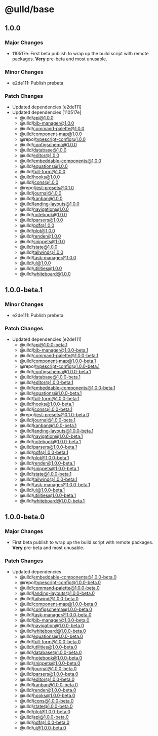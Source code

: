 # @ulld/base

## 1.0.0

### Major Changes

- 110517e: First beta publish to wrap up the build script with remote packages. **Very** pre-beta and most unusable.

### Minor Changes

- e2de111: Publish prebeta

### Patch Changes

- Updated dependencies [e2de111]
- Updated dependencies [110517e]
  - @ulld/api@1.0.0
  - @ulld/bib-manager@1.0.0
  - @ulld/command-palette@1.0.0
  - @ulld/component-map@1.0.0
  - @repo/typescript-config@1.0.0
  - @ulld/configschema@1.0.0
  - @ulld/database@1.0.0
  - @ulld/editor@1.0.0
  - @ulld/embeddable-components@1.0.0
  - @ulld/equations@1.0.0
  - @ulld/full-form@1.0.0
  - @ulld/hooks@1.0.0
  - @ulld/icons@1.0.0
  - @repo/jest-presets@0.1.0
  - @ulld/journal@1.0.0
  - @ulld/kanban@1.0.0
  - @ulld/landing-layouts@1.0.0
  - @ulld/navigation@1.0.0
  - @ulld/notebook@1.0.0
  - @ulld/parsers@1.0.0
  - @ulld/pdf@1.0.0
  - @ulld/plot@1.0.0
  - @ulld/render@1.0.0
  - @ulld/snippets@1.0.0
  - @ulld/state@1.0.0
  - @ulld/tailwind@1.0.0
  - @ulld/task-manager@1.0.0
  - @ulld/ui@1.0.0
  - @ulld/utilities@1.0.0
  - @ulld/whiteboard@1.0.0

## 1.0.0-beta.1

### Minor Changes

- e2de111: Publish prebeta

### Patch Changes

- Updated dependencies [e2de111]
  - @ulld/api@1.0.0-beta.1
  - @ulld/bib-manager@1.0.0-beta.1
  - @ulld/command-palette@1.0.0-beta.1
  - @ulld/component-map@1.0.0-beta.1
  - @repo/typescript-config@1.0.0-beta.1
  - @ulld/configschema@1.0.0-beta.1
  - @ulld/database@1.0.0-beta.1
  - @ulld/editor@1.0.0-beta.1
  - @ulld/embeddable-components@1.0.0-beta.1
  - @ulld/equations@1.0.0-beta.1
  - @ulld/full-form@1.0.0-beta.1
  - @ulld/hooks@1.0.0-beta.1
  - @ulld/icons@1.0.0-beta.1
  - @repo/jest-presets@0.1.0-beta.0
  - @ulld/journal@1.0.0-beta.1
  - @ulld/kanban@1.0.0-beta.1
  - @ulld/landing-layouts@1.0.0-beta.1
  - @ulld/navigation@1.0.0-beta.1
  - @ulld/notebook@1.0.0-beta.1
  - @ulld/parsers@1.0.0-beta.1
  - @ulld/pdf@1.0.0-beta.1
  - @ulld/plot@1.0.0-beta.1
  - @ulld/render@1.0.0-beta.1
  - @ulld/snippets@1.0.0-beta.1
  - @ulld/state@1.0.0-beta.1
  - @ulld/tailwind@1.0.0-beta.1
  - @ulld/task-manager@1.0.0-beta.1
  - @ulld/ui@1.0.0-beta.1
  - @ulld/utilities@1.0.0-beta.1
  - @ulld/whiteboard@1.0.0-beta.1

## 1.0.0-beta.0

### Major Changes

- First beta publish to wrap up the build script with remote packages. **Very** pre-beta and most unusable.

### Patch Changes

- Updated dependencies
  - @ulld/embeddable-components@1.0.0-beta.0
  - @repo/typescript-config@1.0.0-beta.0
  - @ulld/command-palette@1.0.0-beta.0
  - @ulld/landing-layouts@1.0.0-beta.0
  - @ulld/tailwind@1.0.0-beta.0
  - @ulld/component-map@1.0.0-beta.0
  - @ulld/configschema@1.0.0-beta.0
  - @ulld/task-manager@1.0.0-beta.0
  - @ulld/bib-manager@1.0.0-beta.0
  - @ulld/navigation@1.0.0-beta.0
  - @ulld/whiteboard@1.0.0-beta.0
  - @ulld/equations@1.0.0-beta.0
  - @ulld/full-form@1.0.0-beta.0
  - @ulld/utilities@1.0.0-beta.0
  - @ulld/database@1.0.0-beta.0
  - @ulld/notebook@1.0.0-beta.0
  - @ulld/snippets@1.0.0-beta.0
  - @ulld/journal@1.0.0-beta.0
  - @ulld/parsers@1.0.0-beta.0
  - @ulld/editor@1.0.0-beta.0
  - @ulld/kanban@1.0.0-beta.0
  - @ulld/render@1.0.0-beta.0
  - @ulld/hooks@1.0.0-beta.0
  - @ulld/icons@1.0.0-beta.0
  - @ulld/state@1.0.0-beta.0
  - @ulld/plot@1.0.0-beta.0
  - @ulld/api@1.0.0-beta.0
  - @ulld/pdf@1.0.0-beta.0
  - @ulld/ui@1.0.0-beta.0
